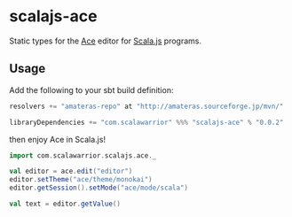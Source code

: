 scalajs-ace
===============

Static types for the [Ace](http://ace.c9.io/) editor for [Scala.js](http://www.scala-js.org/) programs.

Usage
-----

Add the following to your sbt build definition:

```scala
resolvers += "amateras-repo" at "http://amateras.sourceforge.jp/mvn/"

libraryDependencies += "com.scalawarrior" %%% "scalajs-ace" % "0.0.2"
```
then enjoy Ace in Scala.js!

```scala
import com.scalawarrior.scalajs.ace._

val editor = ace.edit("editor")
editor.setTheme("ace/theme/monokai")
editor.getSession().setMode("ace/mode/scala")

val text = editor.getValue()
```
